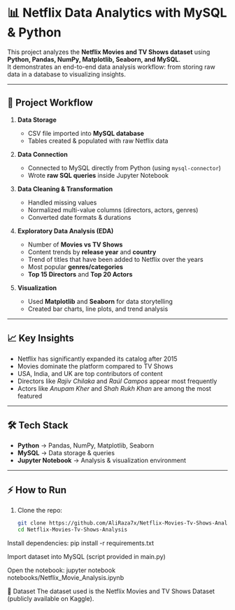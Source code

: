 # 📊 Netflix Data Analytics with MySQL & Python

This project analyzes the **Netflix Movies and TV Shows dataset** using **Python, Pandas, NumPy, Matplotlib, Seaborn, and MySQL**.  
It demonstrates an end-to-end data analysis workflow: from storing raw data in a database to visualizing insights.

---

## 🚀 Project Workflow
1. **Data Storage**  
   - CSV file imported into **MySQL database**  
   - Tables created & populated with raw Netflix data  

2. **Data Connection**  
   - Connected to MySQL directly from Python (using `mysql-connector`)  
   - Wrote **raw SQL queries** inside Jupyter Notebook  

3. **Data Cleaning & Transformation**  
   - Handled missing values  
   - Normalized multi-value columns (directors, actors, genres)  
   - Converted date formats & durations  

4. **Exploratory Data Analysis (EDA)**  
   - Number of **Movies vs TV Shows**  
   - Content trends by **release year** and **country**
   - Trend of titles that have been added to Netflix over the years
   - Most popular **genres/categories**  
   - **Top 15 Directors** and **Top 20 Actors**  

5. **Visualization**  
   - Used **Matplotlib** and **Seaborn** for data storytelling  
   - Created bar charts, line plots, and trend analysis  

---

## 📈 Key Insights
- Netflix has significantly expanded its catalog after 2015  
- Movies dominate the platform compared to TV Shows  
- USA, India, and UK are top contributors of content  
- Directors like *Rajiv Chilaka* and *Raúl Campos* appear most frequently  
- Actors like *Anupam Kher* and *Shah Rukh Khan* are among the most featured  

---

## 🛠️ Tech Stack
- **Python** → Pandas, NumPy, Matplotlib, Seaborn  
- **MySQL** → Data storage & queries  
- **Jupyter Notebook** → Analysis & visualization environment  

---

## ⚡ How to Run
1. Clone the repo:
   ```bash
   git clone https://github.com/AliRaza7x/Netflix-Movies-Tv-Shows-Analysis.git
   cd Netflix-Movies-Tv-Shows-Analysis
Install dependencies:
pip install -r requirements.txt

Import dataset into MySQL (script provided in main.py)

Open the notebook:
jupyter notebook notebooks/Netflix_Movie_Analysis.ipynb

📌 Dataset
The dataset used is the Netflix Movies and TV Shows Dataset (publicly available on Kaggle).

